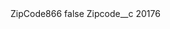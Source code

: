 <?xml version="1.0" encoding="UTF-8"?>
<CustomMetadata xmlns="http://soap.sforce.com/2006/04/metadata" xmlns:xsi="http://www.w3.org/2001/XMLSchema-instance" xmlns:xsd="http://www.w3.org/2001/XMLSchema">
    <label>ZipCode866</label>
    <protected>false</protected>
    <values>
        <field>Zipcode__c</field>
        <value xsi:type="xsd:string">20176</value>
    </values>
</CustomMetadata>
